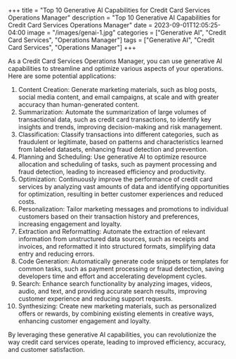 +++
title = "Top 10 Generative AI Capabilities for Credit Card Services Operations Manager"
description = "Top 10 Generative AI Capabilities for Credit Card Services Operations Manager"
date = 2023-09-01T12:05:25-04:00
image = "/images/genai-1.jpg"
categories = ["Generative AI", "Credit Card Services", "Operations Manager"]
tags = ["Generative AI", "Credit Card Services", "Operations Manager"]
+++

As a Credit Card Services Operations Manager, you can use generative AI capabilities to streamline and optimize various aspects of your operations. Here are some potential applications:

1. Content Creation: Generate marketing materials, such as blog posts, social media content, and email campaigns, at scale and with greater accuracy than human-generated content.
2. Summarization: Automate the summarization of large volumes of transactional data, such as credit card transactions, to identify key insights and trends, improving decision-making and risk management.
3. Classification: Classify transactions into different categories, such as fraudulent or legitimate, based on patterns and characteristics learned from labeled datasets, enhancing fraud detection and prevention.
4. Planning and Scheduling: Use generative AI to optimize resource allocation and scheduling of tasks, such as payment processing and fraud detection, leading to increased efficiency and productivity.
5. Optimization: Continuously improve the performance of credit card services by analyzing vast amounts of data and identifying opportunities for optimization, resulting in better customer experiences and reduced costs.
6. Personalization: Tailor marketing messages and promotions to individual customers based on their transaction history and preferences, increasing engagement and loyalty.
7. Extraction and Reformatting: Automate the extraction of relevant information from unstructured data sources, such as receipts and invoices, and reformatted it into structured formats, simplifying data entry and reducing errors.
8. Code Generation: Automatically generate code snippets or templates for common tasks, such as payment processing or fraud detection, saving developers time and effort and accelerating development cycles.
9. Search: Enhance search functionality by analyzing images, videos, audio, and text, and providing accurate search results, improving customer experience and reducing support requests.
10. Synthesizing: Create new marketing materials, such as personalized offers or rewards, by combining existing elements in creative ways, enhancing customer engagement and loyalty.

By leveraging these generative AI capabilities, you can revolutionize the way credit card services operate, leading to improved efficiency, accuracy, and customer satisfaction.